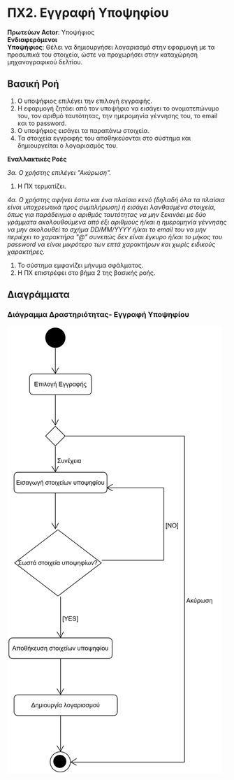 # ΠΧ2. Εγγραφή Υποψηφίου

**Πρωτεύων Actor**: Υποψήφιος <br>
**Ενδιαφερόμενοι** <br>
**Υποψήφιος**: Θέλει να δημιουργήσει λογαριασμό στην εφαρμογή με τα προσωπικά του στοιχεία, ώστε να προχωρήσει στην καταχώρηση μηχανογραφικού δελτίου.


## Βασική Ροή
1. Ο υποψήφιος επιλέγει την επιλογή εγγραφής.
2. Η εφαρμογή ζητάει από τον υποψήφιο να εισάγει το ονοματεπώνυμο του, τον αριθμό ταυτότητας, την ημερομηνία γέννησης του, το email και το password.
3. Ο υποψήφιος εισάγει τα παραπάνω στοιχεία.
4. Τα στοιχεία εγγραφής του αποθηκεύονται στο σύστημα και δημιουργείται ο λογαριασμός του.

**Εναλλακτικές Ροές**

*3α. Ο χρήστης επιλέγει "Ακύρωση".*
1. Η ΠΧ τερματίζει.

*4α. Ο χρήστης αφήνει έστω και ένα πλαίσιο κενό (δηλαδή όλα τα πλαίσια είναι υποχρεωτικά προς συμπλήρωση) ή εισάγει λανθασμένα στοιχεία, όπως για παράδειγμα ο αριθμός ταυτότητας να μην ξεκινάει με δύο γράμματα ακολουθούμενα από έξι αριθμούς
ή/και η ημερομηνία γέννησης να μην ακολουθεί το σχήμα DD/ΜΜ/ΥΥΥΥ ή/και το email του να μην περιέχει το χαρακτήρα "@" συνεπώς δεν είναι έγκυρο ή/και το μήκος του password να είναι μικρότερο των επτά χαρακτήρων και χωρίς ειδικούς χαρακτήρες.*
1. Το σύστημα εμφανίζει μήνυμα σφάλματος.
2. Η ΠΧ επιστρέφει στο βήμα 2 της βασικής ροής.

## Διαγράμματα 
### Διάγραμμα Δραστηριότητας- Εγγραφή Υποψηφίου

![Διάγραμμα δραστηριότητας - Εγγραφή Υποψηφίου](uml/requirements/activity-create-account1.png)